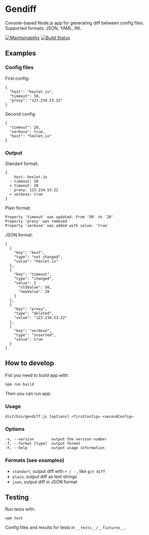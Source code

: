 # Gendiff
Console-based Node.js app for generating diff between config files. Supported formats: JSON, YAML, INI.

[![Maintainability](https://api.codeclimate.com/v1/badges/40cf0c26816093b89911/maintainability)](https://codeclimate.com/github/fortymorgan/project-lvl2-s257/maintainability)
[![Build Status](https://travis-ci.org/fortymorgan/gendiff.svg?branch=master)](https://travis-ci.org/fortymorgan/gendiff)

## Examples

### Config files

First config:
```
{
  "host": "hexlet.io",
  "timeout": 50,
  "proxy": "123.234.53.22"
}
```

Second config:
```
{
  "timeout": 20,
  "verbose": true,
  "host": "hexlet.io"
}
```

### Output

Standart format:
```
{
    host: hexlet.io
  - timeout: 50
  + timeout: 20
  - proxy: 123.234.53.22
  + verbose: true
}
```
Plain format:
```
Property 'timeout' was updated. From '50' to '20'
Property 'proxy' was removed
Property 'verbose' was added with value: 'true'
```
JSON format:
```
[
  {
    "key": "host",
    "type": "not changed",
    "value": "hexlet.io"
  },
  {
    "key": "timeout",
    "type": "changed",
    "value": {
      "oldValue": 50,
      "newValue": 20
    }
  },
  {
    "key": "proxy",
    "type": "deleted",
    "value": "123.234.53.22"
  },
  {
    "key": "verbose",
    "type": "inserted",
    "value": true
  }
]
```

## How to develop

Fist you need to build app with:
```
npm run build
```

Then you can run app:

### Usage
```
dist/bin/gendiff.js [options] <firstConfig> <secondConfig>
```

### Options
```
-v, --version        output the version number
-f, --format [type]  output format
-h, --help           output usage information
```

### Formats (see examples)
- `standart`, output diff with `+ / -` , like `git diff`
- `plain`, output diff as text strings
- `json`, output diff in JSON format

## Testing

Run tests with:
```
npm test
```
Config files and results for tests in `__tests__/__fixtures__`.
